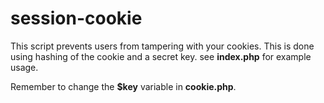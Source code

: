 session-cookie
==============
This script prevents users from tampering with your cookies.
This is done using hashing of the cookie and a secret key. see 
<b>index.php</b> for example usage.

Remember to change the <b>$key</b> variable in <b>cookie.php</b>.
